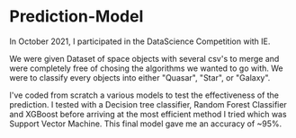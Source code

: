 # Prediction-Model
In October 2021, I participated in the DataScience Competition with IE.

We were given Dataset of space objects with several csv's to merge and were completely free of chosing the algorithms we wanted to go with. We were to classify every objects into either "Quasar", "Star", or "Galaxy".

I've coded from scratch a various models to test the effectiveness of the prediction. I tested with a Decision tree classifier, Random Forest Classifier and XGBoost before arriving at the most efficient method I tried which was Support Vector Machine. This final model gave me an accuracy of ~95%.
